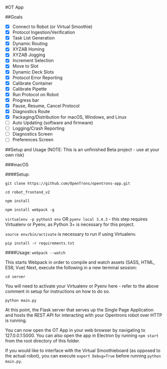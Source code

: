 #OT App

##Goals

- [x] Connect to Robot (or Virtual Smoothie)
- [x] Protocol Ingestion/Verification
- [x] Task List Generation
- [x] Dynamic Routing
- [x] XYZAB Homing
- [x] XYZAB Jogging
- [x] Increment Selection
- [x] Move to Slot
- [x] Dynamic Deck Slots
- [x] Protocol Error Reporting
- [x] Calibrate Container
- [x] Calibrate Pipette
- [x] Run Protocol on Robot
- [x] Progress bar
- [x] Pause, Resume, Cancel Protocol
- [x] Diagnostics Route
- [x] Packaging/Distribution for macOS, Windows, and Linux
- [ ] Auto Updating (software and firmware)
- [ ] Logging/Crash Reporting
- [ ] Diagnostics Screen
- [ ] Preferences Screen

##Setup and Usage
(NOTE: This is an unfinished Beta project - use at your own risk)

###macOS

####Setup:

`git clone https://github.com/OpenTrons/opentrons-app.git`

`cd robot_frontend_v2`

`npm install`

`npm install webpack -g`

`virtualenv -p python3 env` OR `pyenv local 3.4.3` - this step requires Virtualenv or Pyenv, as Python 3+ is necessary for this project.

`source env/bin/activate` is necessary to run if using Virtualenv.

`pip install -r requirements.txt`


####Usage:
`webpack --watch`

This starts Webpack in order to compile and watch assets (SASS, HTML, ES6, Vue)
Next, execute the following in a new terminal session:

`cd server`

You will need to activate your Virtualenv or Pyenv here - refer to the above comment in setup for instructions on how to do so.

`python main.py`

At this point, the Flask server that serves up the Single Page Application and hosts the REST API for interacting with your Opentrons robot over HTTP is running.

You can now open the OT App in your web browser by navigating to 127.0.0.1:5000. You can also open the app in Electron by running `npm start` from the root directory of this folder.

If you would like to interface with the Virtual Smoothieboard (as opposed to the actual robot), you can execute `export Debug=True` before running `python main.py`.
